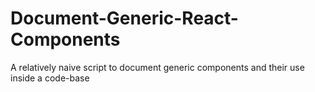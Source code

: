 # Document-Generic-React-Components
A relatively naive script to document generic components and their use inside a code-base
